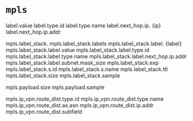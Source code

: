 # `mpls`

label.value
label.type.id
label.type.name
label.next_hop.ip. {ip}
label.next_hop.ip.addr 

mpls.label_stack.
mpls.label_stack.labels
mpls.label_stack.label. {label}
mpls.label_stack.label.value
mpls.label_stack.label.type.id
mpls.label_stack.label.type.name
mpls.label_stack.label.next_hop.ip.addr
mpls.label_stack.label.subnet.mask_size
mpls.label_stack.exp
mpls.label_stack.s.id
mpls.label_stack.s.name
mpls.label_stack.ttl
mpls.label_stack.size
mpls.label_stack.sample

mpls.payload.size
mpls.payload.sample

mpls.ip_vpn.route_dist.type.id
mpls.ip_vpn.route_dist.type.name
mpls.ip_vpn.route_dist.as.asn
mpls.ip_vpn.route_dist.ip.addr
mpls.ip_vpn.route_dist.subfield
